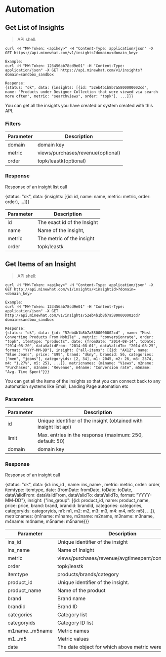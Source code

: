 # Automation


## Get List of Insights

> API shell:

```shell
curl -H "MW-Token: <apikey>" -H "Content-Type: application/json" -X GET https://api.minewhat.com/v1/insights?domain=<domain_key>

Example:
curl -H "MW-Token: 123456ab78cd9e01" -H "Content-Type: application/json" -X GET https://api.minewhat.com/v1/insights?domain=sandbox_sandbox

Response:
{status: "ok", data: {insights: [{id: "52eb4b1b8b7a5800000002cd", name: "Products under Designer Collection that were viewed via search more often", metric: "searchviews", order: "topk"}, ...]}}
```

You can get all the insights you have created or system created with this API.

### Filters

Parameter | Description
--------- | -------------
domain    | domain key
metric    | views/purchases/revenue(optional)
order     | topk/leastk(optional)


### Response

Response of an insight list call

{status: "ok", data: {insights: [{id: id, name: name, metric: metric, order: order}, ...]}}

Parameter   | Description
----------- | -------------
id          | The exact id of the Insight
name        | Name of the insight,
metric      | The metric of the insight
order       | topk/leastk

## Get Items of an Insight

> API shell:

```shell
curl -H "MW-Token: <apikey>" -H "Content-Type: application/json" -X GET http://api.minewhat.com/v1/insights/<insightid>?domain=<domain_key>

Example:
curl -H "MW-Token: 123456ab78cd9e01" -H "Content-Type: application/json" -X GET http://api.minewhat.com/v1/insights/52eb4b1b8b7a5800000002cd?domain=sandbox_sandbox

Response:
{status: "ok", data: {id: "52eb4b1b8b7a5800000002cd" , name: "Most Converting Products From Mobile" , metric: "conversionrate", order: "topk", itemtype: "products", date: {fromDate: "2014-08-14", toDate: "2014-08-20", dataValidFrom: "2014-08-01", dataValidTo: "2014-08-25", format: "YYYY-MM-DD"}, insight: {"all-items": [{id: "AX12", name: "Blue Jeans", price: "$99", brand: "dkny", brandid: 56, categories: ["men", "jeans"], categoryids: [2, 34], m1: 2045, m2: 26, m3: 2574, m4: "1.27%", m5: 25}, ...]}, metricnames: {m1name: "Views", m2name: "Purchases", m3name: "Revenue", m4name: "Conversion rate", m5name: "Avg. Time Spent"}}}
```

You can get all the items of the insights so that you can connect back to any automation systems like Email, Landing Page automation etc

### Parameters

Parameter | Description
--------- | -------------
id        | Unique identifier of the insight (obtained with insight list api)
limit     | Max. entries in the response (maximum: 250, default: 50)
domain    | domain key

### Response

Response of an insight call 

{status: "ok", data: {id: ins_id , name: ins_name , metric: metric, order: order, itemtype: itemtype, date: {fromDate: fromDate, toDate: toDate, dataValidFrom: dataValidFrom, dataValidTo: dataValidTo, format: "YYYY-MM-DD"}, insight: {"ins_group": [{id: product_id, name: product_name, price: price, brand: brand, brandid: brandid, categories: categories, categoryids: categoryids, m1: m1, m2: m2, m3: m3, m4: m4, m5: m5}, ...]}, metricnames: {m1name: m1name, m2name: m2name, m3name: m3name, m4name: m4name, m5name: m5name}}}

Parameter       | Description
--------------- | -------------
ins_id          | Unique identifier of the insight
ins_name        | Name of Insight
metric          | views/purchases/revenue/avgtimespent/conversionrate
order           | topk/leastk
itemtype        | products/brands/category
product_id      | Unique identifier of the insight.
product_name    | Name of the product
brand           | Brand name
brandid         | Brand ID
categories      | Category list
categoryids     | Category ID list
m1name...m5name | Metric names
m1...m5         | Metric values
date            | The date object for which above metric were achieved



